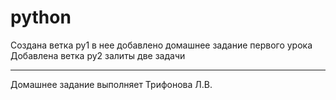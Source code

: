 # python
Создана ветка  py1  в нее добавлено домашнее задание 
первого урока
Добавлена ветка py2 залиты две задачи
___
Домашнее задание выполняет Трифонова Л.В.
